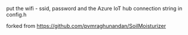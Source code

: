 put the wifi - ssid, password and the Azure IoT hub connection string in config.h


forked from https://github.com/pvmraghunandan/SoilMoisturizer 

